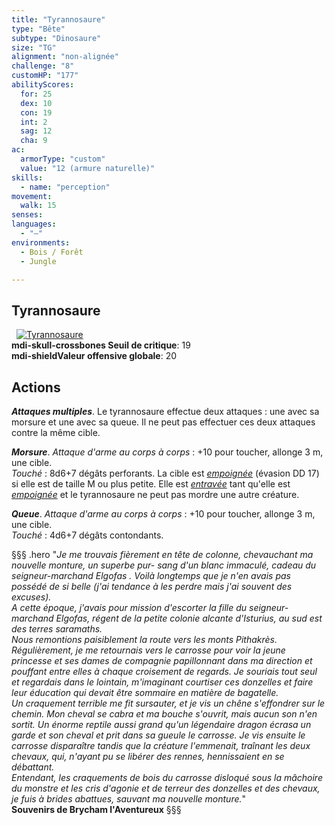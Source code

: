 ```yaml
---
title: "Tyrannosaure"
type: "Bête"
subtype: "Dinosaure"
size: "TG"
alignment: "non-alignée"
challenge: "8"
customHP: "177"
abilityScores:
  for: 25
  dex: 10
  con: 19
  int: 2
  sag: 12
  cha: 9
ac:
  armorType: "custom"
  value: "12 (armure naturelle)"
skills:
  - name: "perception"
movement:
  walk: 15
senses:
languages:
  - "—"
environments:
  - Bois / Forêt
  - Jungle

---
```

## Tyrannosaure
&nbsp;
[![Tyrannosaure](https://www.douaratil.fr/illustrations/bete/tyrannosaurem.png)](https://www.douaratil.fr/illustrations/bete/tyrannosaure.jpg)    
**<v-icon>mdi-skull-crossbones</v-icon> Seuil de critique**: 19            
**<v-icon>mdi-shield</v-icon>Valeur offensive globale**: 20      
## Actions
_**Attaques multiples**_. Le tyrannosaure effectue deux attaques : une avec sa morsure et une avec sa queue. Il ne peut pas effectuer ces deux attaques contre la même cible.

_**Morsure**_. _Attaque d'arme au corps à corps_ : +10 pour toucher, allonge 3 m, une cible.  
_Touché_ : 8d6+7 dégâts perforants. La cible est [_empoignée_](/gerer-la-sante-du-personnage/#empoigne) (évasion DD 17) si elle est de taille M ou plus petite. Elle est [_entravée_](/gerer-la-sante-du-personnage/#entrave) tant qu'elle est [_empoignée_](/gerer-la-sante-du-personnage/#empoigne) et le tyrannosaure ne peut pas mordre une autre créature.

_**Queue**_. _Attaque d'arme au corps à corps_ : +10 pour toucher, allonge 3 m, une cible.  
_Touché_ : 4d6+7 dégâts contondants.

§§§ .hero
"*Je me trouvais fièrement en tête de colonne, chevauchant ma nouvelle monture, un superbe pur- sang d'un blanc immaculé, cadeau du seigneur-marchand Elgofas . Voilà longtemps que je n'en avais pas possédé de si belle (j'ai tendance à les perdre mais j'ai souvent des excuses).*  
*A cette époque, j'avais pour mission d'escorter la fille du seigneur-marchand Elgofas, régent de la petite colonie alcante d'Isturius, au sud est des terres saramaths.*  
*Nous remontions paisiblement la route vers les monts Pithakrès. Régulièrement, je me retournais vers le carrosse pour voir la jeune princesse et ses dames de compagnie papillonnant dans ma direction et pouffant entre elles à chaque croisement de regards. Je souriais tout seul et regardais dans le lointain, m'imaginant courtiser ces donzelles et faire leur éducation qui devait être sommaire en matière de bagatelle.*  
*Un craquement terrible me fit sursauter, et je vis un chêne s'effondrer sur le chemin. Mon cheval se cabra et ma bouche s'ouvrit, mais aucun son n'en sortit. Un énorme reptile aussi grand qu'un légendaire dragon écrasa un garde et son cheval et prit dans sa gueule le carrosse. Je vis ensuite le carrosse disparaître tandis que la créature l'emmenait, traînant les deux chevaux, qui, n'ayant pu se libérer des rennes, hennissaient en se débattant.*  
*Entendant, les craquements de bois du carrosse disloqué sous la mâchoire du monstre et les cris d'agonie et de terreur des donzelles et des chevaux, je fuis à brides abattues, sauvant ma nouvelle monture.*"     
**Souvenirs de Brycham l'Aventureux**
§§§
